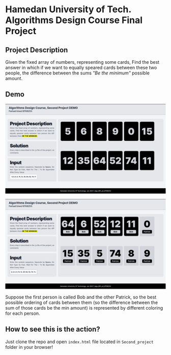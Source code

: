 # Hamedan University of Tech. Algorithms Design Course Final Project

## Project Description

Given the fixed array of numbers, representing some cards, Find the best answer in which if we want to equally speared cards between these two people, the difference between the sums *"Be the minimum"* possible amount.

## Demo

![Pic01](Pics/Demo01.png)

![Pic02](Pics/Demo02.png)

Suppose the first person is called Bob and the other Patrick, so the best possible ordering of cards between them (so the difference between the sum of those cards be the min amount) is represented by different coloring for each person.

## How to see this is the action?

Just clone the repo and open `index.html` file located in `Second_project` folder in your browser!
